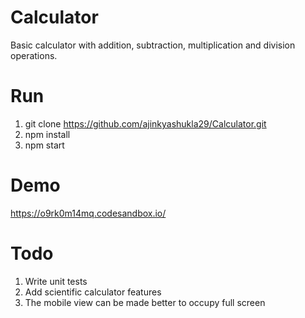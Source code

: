 # Calculator
Basic calculator with addition, subtraction, multiplication and division operations.

# Run
1. git clone https://github.com/ajinkyashukla29/Calculator.git
2. npm install
3. npm start

# Demo
https://o9rk0m14mq.codesandbox.io/

# Todo
1. Write unit tests
2. Add scientific calculator features
3. The mobile view can be made better to occupy full screen
